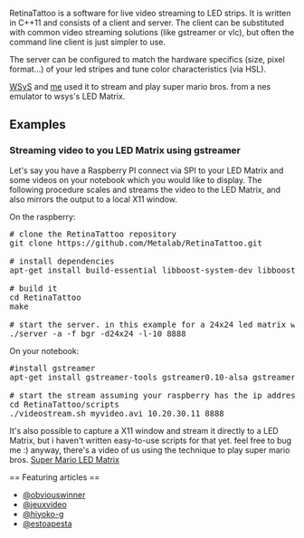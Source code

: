 RetinaTattoo is a software for live video streaming to LED strips. It is written in C++11 and consists of a client and server. The client can be substituted with common video streaming solutions (like gstreamer or vlc), but often the command line client is just simpler to use.

The server can be configured to match the hardware specifics  (size, pixel format...) of your led stripes and tune color characteristics (via HSL).

[WSyS](http://metalab.at/wiki/User:WSyS) and [me](http://metalab.at/wiki/User:amir) used it to stream and play super mario bros. from a nes emulator to wsys's LED Matrix.

## Examples ##

### Streaming video to you LED Matrix using gstreamer ###
Let's say you have a Raspberry PI connect via SPI to your LED Matrix and some videos on your notebook which you would like to display.
The following procedure scales and streams the video to the LED Matrix, and also mirrors the output to a local X11 window.

On the raspberry:
<pre>
# clone the RetinaTattoo repository
git clone https://github.com/Metalab/RetinaTattoo.git

# install dependencies
apt-get install build-essential libboost-system-dev libboost-thread-dev g++-4.7

# build it
cd RetinaTattoo
make

# start the server. in this example for a 24x24 led matrix with bgr pixel format and alternating scan line direction. additionally it slightly dims lightness.
./server -a -f bgr -d24x24 -l-10 8888
</pre>


On your notebook:
<pre>
#install gstreamer 
apt-get install gstreamer-tools gstreamer0.10-alsa gstreamer0.10-ffmpeg gstreamer0.10-plugins-base gstreamer0.10-plugins-good gstreamer0.10-plugins-ugly gstreamer0.10-x

# start the stream assuming your raspberry has the ip address 10.20.30.11
cd RetinaTattoo/scripts
./videostream.sh myvideo.avi 10.20.30.11 8888
</pre>

It's also possible to capture a X11 window and stream it directly to a LED Matrix, but i haven't written easy-to-use scripts for that yet. feel free to bug me :)
anyway, there's a video of us using the technique to play super mario bros. [Super Mario LED Matrix](http://vimeo.com/54252456)

== Featuring articles ==

* [@obviouswinner](http://www.obviouswinner.com/obvwin/2012/11/26/ultra-low-res-super-mario-bros-on-a-large-glowing-led-strip.html)
* [@jeuxvideo](http://www.jeuxvideo.org/index.php/2012/11/27/une-version-de-super-mario-bros-comme-vous-nen-avez-jamais-vu/)
* [@hiyoko-g](http://www.hiyoko-g.com/30349_led_mario/)
* [@estoapesta](http://estoapesta.com/2012/11/27/el-primer-juego-de-super-mario-bros-en-una-matriz-led-de-ultra-baja-resolucion/)


